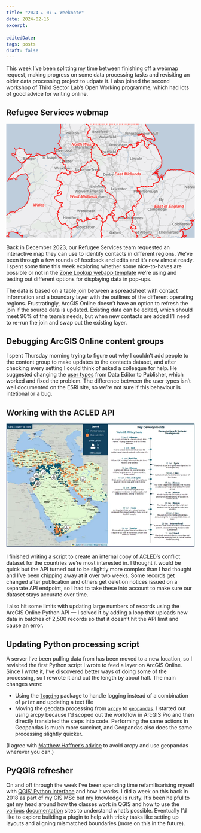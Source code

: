 ```yaml
--- 
title: "2024 ▸ 07 ▸ Weeknote"
date: 2024-02-16
excerpt: 
 
editedDate:
tags: posts
draft: false
---
```


This week I’ve been splitting my time between finishing off a webmap request, making progress on some data processing tasks and revisiting an older data processing project to udpate it. I also joined the second workshop of Third Sector Lab’s Open Working programme, which had lots of good advice for writing online.

## Refugee Services webmap
![Screenshot of the webmap for the Refugee Services team](../assets/images/4711023c.png)

Back in December 2023, our Refugee Services team requested an interactive map they can use to identify contacts in different regions. We’ve been through a few rounds of feedback and edits and it’s now almost ready. I spent some time this week exploring whether some nice-to-haves are possible or not in the [Zone Lookup webapp template](https://www.esri.com/arcgis-blog/products/arcgis-online/mapping/introducing-zone-lookup/) we’re using and testing out different options for displaying data in pop-ups.

The data is based on a table join between a spreadsheet with contact information and a boundary layer with the outlines of the different operating regions. Frustratingly, ArcGIS Online doesn’t have an option to refresh the join if the source data is updated. Existing data can be edited, which should meet 90% of the team’s needs, but when new contacts are added I’ll need to re-run the join and swap out the existing layer.

## Debugging ArcGIS Online content groups

I spent Thursday morning trying to figure out why I couldn’t add people to the content group to make updates to the contacts dataset, and after checking every setting I could think of asked a colleague for help. He suggested changing the [user types](https://doc.arcgis.com/en/arcgis-online/administer/roles.htm) from Data Editor to Publisher, which worked and fixed the problem. The difference between the user types isn’t well documented on the ESRI site, so we’re not sure if this behaviour is intetional or a bug.

## Working with the ACLED API

![Screenshot of ACLED website showing conflict data for the Middle East in January 2024](../assets/images/085c4f65.webp)

I finished writing a script to create an internal copy of [ACLED’s](https://acleddata.com/) conflict dataset for the countries we’re most interested in. I thought it would be quick but the API turned out to be slightly more complex than I had thought and I’ve been chipping away at it over two weeks. Some records get changed after publication and others get deletion notices issued on a separate API endpoint, so I had to take these into account to make sure our dataset stays accurate over time.

I also hit some limits with updating large numbers of records using the ArcGIS Online Python API — I solved it by adding a loop that uploads new data in batches of 2,500 records so that it doesn’t hit the API limit and cause an error.

## Updating Python processing script
A server I’ve been pulling data from has been moved to a new location, so I revisited the first Python script I wrote to feed a layer on ArcGIS Online. Since I wrote it, I’ve discovered better ways of doing some of the processing, so I rewrote it and cut the length by about half. The main changes were:

  * Using the [`logging`](https://docs.python.org/3/library/logging.html#module-logging) package to handle logging instead of a combination of `print` and updating a text file
  * Moving the geodata processing from [`arcpy`](https://pro.arcgis.com/en/pro-app/latest/arcpy/get-started/what-is-arcpy-.htm) to [`geopandas`](https://geopandas.org/). I started out using arcpy because I’d scoped out the workflow in ArcGIS Pro and then directly translated the steps into code. Performing the same actions in Geopandas is much more succinct, and Geopandas also does the same processing slightly quicker.

(I agree with [Matthew Haffner’s advice](https://geohaff.com/post/avoid-arcpy/) to avoid arcpy and use geopandas wherever you can.)

## PyQGIS refresher

On and off through the week I’ve been spending time refamilisarising myself with [QGIS’ Python interface](https://qgis.org/pyqgis/master/) and how it works. I did a week on this back in 2018 as part of my GIS MSc but my knowledge is rusty. It’s been helpful to get my head around how the classes work in QGIS and how to use the [various](https://docs.qgis.org/3.28/en/docs/pyqgis_developer_cookbook/) [documentation](https://qgis.org/pyqgis/3.28/) sites to understand what’s possible. Eventually I’d like to explore building a plugin to help with tricky tasks like setting up layouts and aligning mismatched boundaries (more on this in the future).
